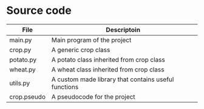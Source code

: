# Source code

| File        | Descriptoin                                          |
| ----------- | ---------------------------------------------------- |
| main.py     | Main program of the project                          |
| crop.py     | A generic crop class                                 |
| potato.py   | A potato class inherited from crop class             |
| wheat.py    | A wheat class inherited from crop class              |
| utils.py    | A custom made library that contains useful functions |
| crop.pseudo | A pseudocode for the project                         |
